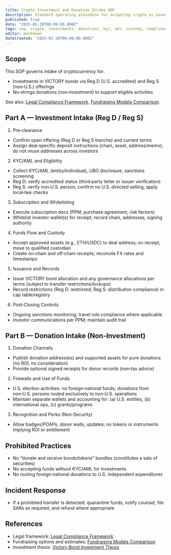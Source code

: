 ```yaml
---
title: Crypto Investment and Donation Intake SOP
description: Standard operating procedure for accepting crypto as investments (Reg D/Reg S) and as donations, including KYC/AML, wallet whitelisting, custody, and firewall routing.
published: true
date: "2025-01-20T00:00:00.000Z"
tags: sop, crypto, investments, donations, kyc, aml, custody, compliance
editor: markdown
dateCreated: "2025-01-20T00:00:00.000Z"
---
```


## Scope

This SOP governs intake of cryptocurrency for:

- Investments in VICTORY bonds via Reg D (U.S. accredited) and Reg S (non‑U.S.) offerings
- No‑strings donations (non‑investment) to support eligible activities

See also: [Legal Compliance Framework](../strategy/legal-compliance-framework.md), [Fundraising Models Comparison](../strategy/fundraising-models-comparison.md).

## Part A — Investment Intake (Reg D / Reg S)

1. Pre‑clearance

- Confirm open offering (Reg D or Reg S tranche) and current terms
- Assign deal‑specific deposit instructions (chain, asset, address/memo); do not reuse addresses across investors

2. KYC/AML and Eligibility

- Collect KYC/AML (entity/individual), UBO disclosure, sanctions screening
- Reg D: verify accredited status (third‑party letter or issuer verification)
- Reg S: verify non‑U.S. person; confirm no U.S. directed selling; apply local‑law checks

3. Subscription and Whitelisting

- Execute subscription docs (PPM, purchase agreement, risk factors)
- Whitelist investor wallet(s) for receipt; record chain, addresses, signing authority

4. Funds Flow and Custody

- Accept approved assets (e.g., ETH/USDC) to deal address; on receipt, move to qualified custodian
- Create on‑chain and off‑chain receipts; reconcile FX rates and timestamps

5. Issuance and Records

- Issue VICTORY bond allocation and any governance allocations per terms (subject to transfer restrictions/lockups)
- Record restrictions (Reg D: restricted; Reg S: distribution compliance) in cap table/registry

6. Post‑Closing Controls

- Ongoing sanctions monitoring; travel rule compliance where applicable
- Investor communications per PPM; maintain audit trail

## Part B — Donation Intake (Non‑Investment)

1. Donation Channels

- Publish donation address(es) and supported assets for pure donations (no ROI, no consideration)
- Provide optional signed receipts for donor records (non‑tax advice)

2. Firewalls and Use of Funds

- U.S. election activities: no foreign‑national funds; donations from non‑U.S. persons routed exclusively to non‑U.S. operations
- Maintain separate wallets and accounting for: (a) U.S. entities, (b) international ops, (c) grants/programs

3. Recognition and Perks (Non‑Security)

- Allow badges/POAPs, donor walls, updates; no tokens or instruments implying ROI or entitlement

## Prohibited Practices

- No “donate and receive bonds/tokens” bundles (constitutes a sale of securities)
- No accepting funds without KYC/AML for investments
- No routing foreign‑national donations to U.S. independent expenditures

## Incident Response

- If a prohibited transfer is detected: quarantine funds, notify counsel, file SARs as required, and refund where appropriate

## References

- Legal framework: [Legal Compliance Framework](../strategy/legal-compliance-framework.md)
- Fundraising options and estimates: [Fundraising Models Comparison](../strategy/fundraising-models-comparison.md)
- Investment thesis: [Victory Bond Investment Thesis](../economic-models/victory-bond-investment-thesis.md)
